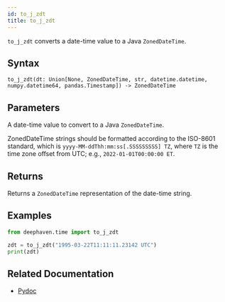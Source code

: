 ```yaml
---
id: to_j_zdt
title: to_j_zdt
---
```


`to_j_zdt` converts a date-time value to a Java `ZonedDateTime`.

## Syntax

```
to_j_zdt(dt: Union[None, ZonedDateTime, str, datetime.datetime, numpy.datetime64, pandas.Timestamp]) -> ZonedDateTime
```

## Parameters

<ParamTable>
<Param name="dt" type="Union[None, ZonedDateTime, str, datetime.datetime, numpy.datetime64, pandas.Timestamp]">

A date-time value to convert to a Java `ZonedDateTime`.

ZonedDateTime strings should be formatted according to the ISO-8601 standard, which is `yyyy-MM-ddThh:mm:ss[.SSSSSSSSS] TZ`, where `TZ` is the time zone offset from UTC; e.g., `2022-01-01T00:00:00 ET`.

</Param>
</ParamTable>

## Returns

Returns a `ZonedDateTime` representation of the date-time string.

## Examples

```python
from deephaven.time import to_j_zdt

zdt = to_j_zdt("1995-03-22T11:11:11.23142 UTC")
print(zdt)
```

## Related Documentation

- [Pydoc](https://deephaven.io/core/pydoc/code/deephaven.time.html#deephaven.time.to_j_zdt)
